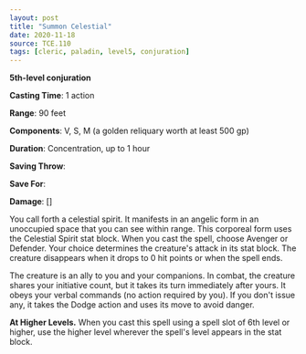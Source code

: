 ```yaml
---
layout: post
title: "Summon Celestial"
date: 2020-11-18
source: TCE.110
tags: [cleric, paladin, level5, conjuration]
---
```


**5th-level conjuration**

**Casting Time**: 1 action

**Range**: 90 feet

**Components**: V, S, M (a golden reliquary  worth at least 500 gp)

**Duration**: Concentration, up to 1 hour

**Saving Throw**:

**Save For**:

**Damage**: []

You call forth a celestial spirit. It manifests in an angelic form in an unoccupied space that you can see within range. This corporeal form uses the Celestial Spirit stat block. When you cast the spell, choose Avenger or Defender. Your choice determines the creature's attack in its stat block. The creature disappears when it drops to 0 hit points or when the spell ends.

The creature is an ally to you and your companions. In combat, the creature shares your initiative count, but it takes its turn immediately after yours. It obeys your verbal commands (no action required by you). If you don't issue any, it takes the Dodge action and uses its move to avoid danger.

**At Higher Levels.** When you cast this spell using a spell slot of 6th level or higher, use the higher level wherever the spell's level appears in the stat block.